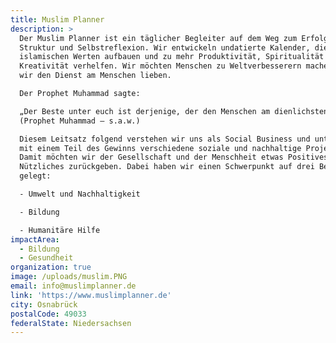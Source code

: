 ```yaml
---
title: Muslim Planner
description: >
  Der Muslim Planner ist ein täglicher Begleiter auf dem Weg zum Erfolg durch
  Struktur und Selbstreflexion. Wir entwickeln undatierte Kalender, die auf
  islamischen Werten aufbauen und zu mehr Produktivität, Spiritualität und
  Kreativität verhelfen. Wir möchten Menschen zu Weltverbesserern machen. Weil
  wir den Dienst am Menschen lieben.

  Der Prophet Muhammad sagte:

  „Der Beste unter euch ist derjenige, der den Menschen am dienlichsten ist“
  (Prophet Muhammad – s.a.w.)

  Diesem Leitsatz folgend verstehen wir uns als Social Business und unterstützen
  mit einem Teil des Gewinns verschiedene soziale und nachhaltige Projekte.
  Damit möchten wir der Gesellschaft und der Menschheit etwas Positives und
  Nützliches zurückgeben. Dabei haben wir einen Schwerpunkt auf drei Bereiche
  gelegt: 

  - Umwelt und Nachhaltigkeit

  - Bildung

  - Humanitäre Hilfe
impactArea:
  - Bildung
  - Gesundheit
organization: true
image: /uploads/muslim.PNG
email: info@muslimplanner.de
link: 'https://www.muslimplanner.de'
city: Osnabrück
postalCode: 49033
federalState: Niedersachsen
---
```


